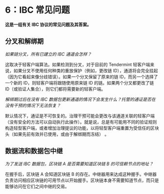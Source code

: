# 6：IBC 常见问题

**这是一组有关 IBC 协议的常见问题及其答案。**

## 分叉和解绑期

*如果链分叉，所有已建立的 IBC 通道会怎样？*

这取决于轻客户端算法。如果检测到分叉，对于目前的 Tendermint 轻客户端来说，如果分叉不使用任何种类的重放保护（例如，更改链 ID），通道将会完全挂起（因为它看起来像分歧错误）。如果一个分叉保留了原来的链 ID，而另一个选择了一个新的 ID，则轻客户端将跟随使用原来链 ID 的链。如果两个分叉都更改了链 ID（或验证人集合），则它们都将需要新的轻客户端。

*解绑期过后在没有 IBC 数据包更新通道的情况下会发生什么？托管的通证是否在没有干预的情况下无法恢复？*

默认情况下，通证是不可恢复的。治理干预可能会更改与该通道关联的轻客户端（没有安全的方法可以自动执行此操作）。就是说，总是有可能用不同的验证规则构造轻型客户端，或者增加治理提议的功能，以将轻型客户端重置为受信任的区块头（如果先前有效并已使用，或由于解绑期而冻结） 。

## 数据流和数据包中继

*为了发送 IBC 数据包，区块链 A 是否需要知道区块链 B 的可信赖节点的地址？*

在握手后，区块链 A 会知道区块链 B 的存在。中继器用来达成这种握手。中继器负责访问相应区块链的可用节点以开始握手。区块链本身不需要知道节点，而只是能够访问在它们之间中继的交易。
